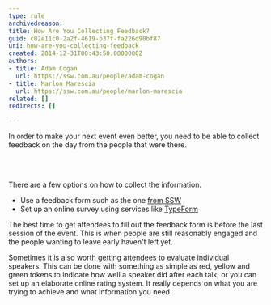 ```yaml
---
type: rule
archivedreason: 
title: How Are You Collecting Feedback?
guid: c02e11c0-2a2f-4619-b37f-fa226d90bf87
uri: how-are-you-collecting-feedback
created: 2014-12-31T00:43:50.0000000Z
authors:
- title: Adam Cogan
  url: https://ssw.com.au/people/adam-cogan
- title: Marlon Marescia
  url: https://ssw.com.au/people/marlon-marescia
related: []
redirects: []

---
```



<p class="ssw15-rteElement-P">In order to make your next event even better, you need to be able to collect feedback on the day from the people that were there.&#160;​</p>
<br><excerpt class='endintro'></excerpt><br>
<p>There are a few options on how to collect the information.</p><ul><li>Use a feedback form such as the one <a href="http&#58;//www.ssw.com.au/ssw/standards/forms/evaluationsurvey.pdf">from SSW</a></li><li>Set up an online survey using services like <a href="http&#58;//www.typeform.com/">TypeForm</a></li></ul><p>The best time​ to get attendees to fill out the feedback form is before the last session of the event. This is when people are still reasonably engaged and the people wanting to leave early haven't left yet.</p><p>​Sometimes it is also worth getting attendees to evaluate individual speakers. This can be done with something as simple as red, yellow and green tokens to indicate how well a speaker did after each talk, or you can set up an elaborate online rating system. It really depends on what you are trying to achieve and what information you need.</p>


